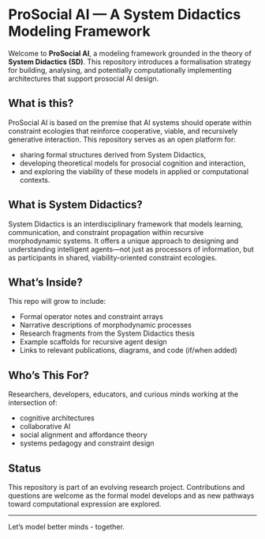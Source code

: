 # ProSocial AI — A System Didactics Modeling Framework

Welcome to **ProSocial AI**, a modeling framework grounded in the theory of **System Didactics (SD)**. This repository introduces a formalisation strategy for building, analysing, and potentially computationally implementing architectures that support prosocial AI design.

## What is this?

ProSocial AI is based on the premise that AI systems should operate within constraint ecologies that reinforce cooperative, viable, and recursively generative interaction. This repository serves as an open platform for:

- sharing formal structures derived from System Didactics,
- developing theoretical models for prosocial cognition and interaction,
- and exploring the viability of these models in applied or computational contexts.

## What is System Didactics?

System Didactics is an interdisciplinary framework that models learning, communication, and constraint propagation within recursive morphodynamic systems. It offers a unique approach to designing and understanding intelligent agents—not just as processors of information, but as participants in shared, viability-oriented constraint ecologies.

## What’s Inside?

This repo will grow to include:
- Formal operator notes and constraint arrays
- Narrative descriptions of morphodynamic processes
- Research fragments from the System Didactics thesis
- Example scaffolds for recursive agent design
- Links to relevant publications, diagrams, and code (if/when added)

## Who’s This For?

Researchers, developers, educators, and curious minds working at the intersection of:
- cognitive architectures
- collaborative AI
- social alignment and affordance theory
- systems pedagogy and constraint design

## Status

This repository is part of an evolving research project. Contributions and questions are welcome as the formal model develops and as new pathways toward computational expression are explored.

---

Let’s model better minds - together.
